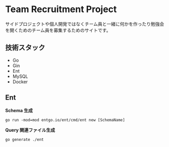 # Team Recruitment Project
サイドプロジェクトや個人開発ではなくチーム員と一緒に何かを作ったり勉強会を開くためのチーム員を募集するためのサイトです。

## 技術スタック
- Go
- Gin
- Ent
- MySQL
- Docker

## Ent 
**Schema 生成**
```shell
go run -mod=mod entgo.io/ent/cmd/ent new [SchemaName]
```

**Query 関連ファイル生成**
```shell
go generate ./ent
```
